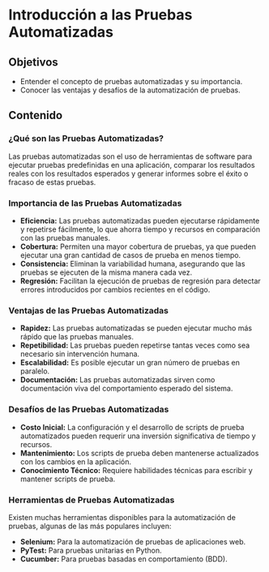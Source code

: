 # Introducción a las Pruebas Automatizadas

## Objetivos

- Entender el concepto de pruebas automatizadas y su importancia.
- Conocer las ventajas y desafíos de la automatización de pruebas.

## Contenido

### ¿Qué son las Pruebas Automatizadas?

Las pruebas automatizadas son el uso de herramientas de software para ejecutar pruebas predefinidas en una aplicación, comparar los resultados reales con los resultados esperados y generar informes sobre el éxito o fracaso de estas pruebas.

### Importancia de las Pruebas Automatizadas

- **Eficiencia:** Las pruebas automatizadas pueden ejecutarse rápidamente y repetirse fácilmente, lo que ahorra tiempo y recursos en comparación con las pruebas manuales.
- **Cobertura:** Permiten una mayor cobertura de pruebas, ya que pueden ejecutar una gran cantidad de casos de prueba en menos tiempo.
- **Consistencia:** Eliminan la variabilidad humana, asegurando que las pruebas se ejecuten de la misma manera cada vez.
- **Regresión:** Facilitan la ejecución de pruebas de regresión para detectar errores introducidos por cambios recientes en el código.

### Ventajas de las Pruebas Automatizadas

- **Rapidez:** Las pruebas automatizadas se pueden ejecutar mucho más rápido que las pruebas manuales.
- **Repetibilidad:** Las pruebas pueden repetirse tantas veces como sea necesario sin intervención humana.
- **Escalabilidad:** Es posible ejecutar un gran número de pruebas en paralelo.
- **Documentación:** Las pruebas automatizadas sirven como documentación viva del comportamiento esperado del sistema.

### Desafíos de las Pruebas Automatizadas

- **Costo Inicial:** La configuración y el desarrollo de scripts de prueba automatizados pueden requerir una inversión significativa de tiempo y recursos.
- **Mantenimiento:** Los scripts de prueba deben mantenerse actualizados con los cambios en la aplicación.
- **Conocimiento Técnico:** Requiere habilidades técnicas para escribir y mantener scripts de prueba.

### Herramientas de Pruebas Automatizadas

Existen muchas herramientas disponibles para la automatización de pruebas, algunas de las más populares incluyen:

- **Selenium:** Para la automatización de pruebas de aplicaciones web.
- **PyTest:** Para pruebas unitarias en Python.
- **Cucumber:** Para pruebas basadas en comportamiento (BDD).
